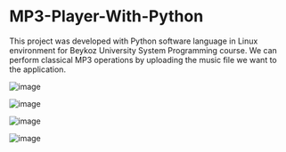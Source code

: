 # MP3-Player-With-Python
This project was developed with Python software language in Linux environment for Beykoz University System Programming course.  We can perform classical MP3 operations by uploading the music file we want to the application.

![image](https://user-images.githubusercontent.com/71566458/163286002-59c03941-34d4-4d8b-9510-d76f8e498084.png)

![image](https://user-images.githubusercontent.com/71566458/163286082-fe946978-9396-4a1a-87a3-e155ed3dc444.png)

![image](https://user-images.githubusercontent.com/71566458/163286124-d0286710-7b9d-4cd4-93f6-bb2cfd157f9f.png)

![image](https://user-images.githubusercontent.com/71566458/163286155-8d62e30c-4eaa-4ec6-ba1f-a8a3c0c656a3.png)
